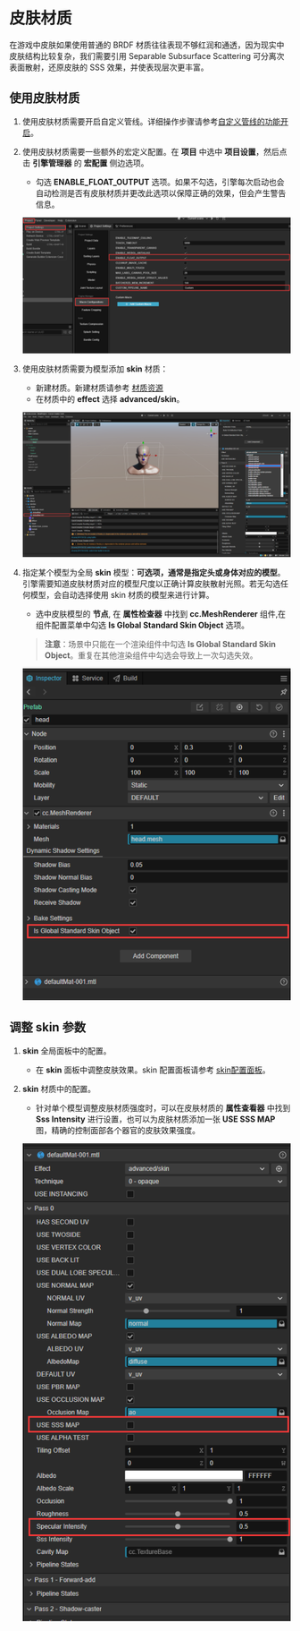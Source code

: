 # 皮肤材质

在游戏中皮肤如果使用普通的 BRDF 材质往往表现不够红润和通透，因为现实中皮肤结构比较复杂，我们需要引用 Separable Subsurface Scattering 可分离次表面散射，还原皮肤的 SSS 效果，并使表现层次更丰富。

## 使用皮肤材质

1. 使用皮肤材质需要开启自定义管线。详细操作步骤请参考[自定义管线的功能开启](../../render-pipeline/custom-pipeline.md#功能开启)。

2. 使用皮肤材质需要一些额外的宏定义配置。在 **项目** 中选中 **项目设置**，然后点击 **引擎管理器** 的 **宏配置** 侧边选项。

    - 勾选 **ENABLE_FLOAT_OUTPUT** 选项。如果不勾选，引擎每次启动也会自动检测是否有皮肤材质并更改此选项以保障正确的效果，但会产生警告信息。

    ![image](skin/define.png)

3. 使用皮肤材质需要为模型添加 **skin** 材质：

    - 新建材质。新建材质请参考 [材质资源](../../asset/material.md#材质创建)
    - 在材质中的 **effect** 选择 **advanced/skin**。

    ![image](skin/effect.png)

4. 指定某个模型为全局 **skin** 模型：**可选项，通常是指定头或身体对应的模型**。
    引擎需要知道皮肤材质对应的模型尺度以正确计算皮肤散射光照。若无勾选任何模型，会自动选择使用 skin 材质的模型来进行计算。

    - 选中皮肤模型的 **节点**, 在 **属性检查器** 中找到 **cc.MeshRenderer** 组件,在组件配置菜单中勾选 **Is Global Standard Skin Object** 选项。

    > **注意**：场景中只能在一个渲染组件中勾选 **Is Global Standard Skin Object**。重复在其他渲染组件中勾选会导致上一次勾选失效。

    ![image](skin/MeshRenderPanel.png)

## 调整 **skin** 参数

1. **skin** 全局面板中的配置。

    - 在 **skin** 面板中调整皮肤效果。skin 配置面板请参考 [skin配置面板](../../concepts/scene/skin.md)。

2. **skin** 材质中的配置。

    - 针对单个模型调整皮肤材质强度时，可以在皮肤材质的 **属性查看器** 中找到 **Sss Intensity** 进行设置，也可以为皮肤材质添加一张 **USE SSS MAP** 图，精确的控制面部各个器官的皮肤效果强度。

    ![image](skin/material.png)
